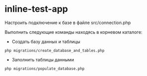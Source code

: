 # inline-test-app

Настроить подключение к базе в файле src/connection.php

Выполнить следующие команды находясь в корневом каталоге: 

- Cоздать базу данных и таблицы
```
php migrations/create_database_and_tables.php
```
- Заполнить таблицы данными
```
php migrations/populate_database.php
```
